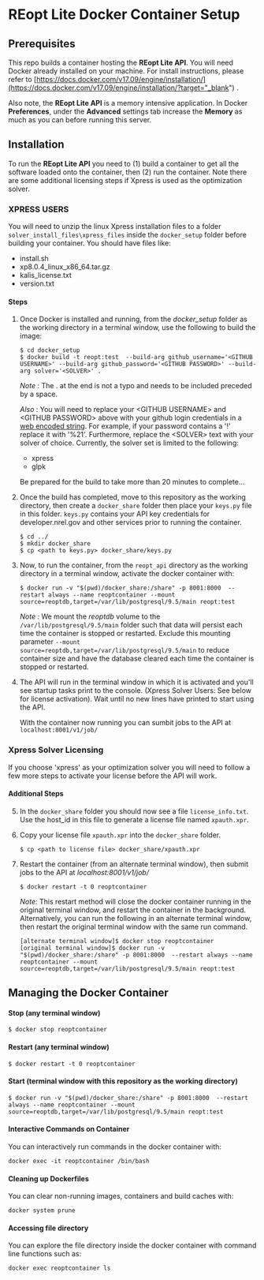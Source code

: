 # REopt Lite Docker Container Setup

## Prerequisites
This repo builds a container hosting the **REopt Lite API**. You will need Docker already installed on your machine. For install instructions, please refer to [https://docs.docker.com/v17.09/engine/installation/](https://docs.docker.com/v17.09/engine/installation/?target="_blank") .

Also note, the **REopt Lite API** is a memory intensive application. In Docker **Preferences**, under the **Advanced** settings tab increase the **Memory** as much as you can before running this server.

## Installation
To run the **REopt Lite API** you need to (1) build a container to get all the software loaded onto the container, then (2) run the container. Note there are some additional licensing steps if Xpress is used as the optimization solver. 

### XPRESS USERS

You will need to unzip the linux Xpress installation files to a folder ```solver_install_files\xpress_files``` inside the ```docker_setup```  folder before building your container. You should have files like:
- install.sh			
- xp8.0.4_linux_x86_64.tar.gz
- kalis_license.txt		
- version.txt

#### Steps
1. Once Docker is installed and running, from the _docker_setup_ folder as the working directory in a terminal window, use the following to build the image:
	```
	$ cd docker_setup
	$ docker build -t reopt:test  --build-arg github_username='<GITHUB USERNAME>' --build-arg github_password='<GITHUB PASSWORD>' --build-arg solver='<SOLVER>' .
	```
	*Note* : The . at the end is not a typo and needs to be included preceded by a space. 

	*Also* :  You will need to replace your \<GITHUB USERNAME> and \<GITHUB PASSWORD> above with your github login credentials in a [web encoded string](https://www.w3schools.com/tags/ref_urlencode.asp). For example, if your password contains a '!' replace it with '%21'. 
	Furthermore, replace the \<SOLVER> text with your solver of choice. Currently, the solver set is limited to the following: 
	- xpress
	- glpk
	 

	Be prepared for the build to take more than 20 minutes to complete...


2. Once the build has completed, move to this repository as the working directory, then create a ```docker_share``` folder then place your ```keys.py``` file in this folder. ```keys.py``` contains your API key credentials for developer.nrel.gov and other services prior to running the container.

	```
	$ cd ../
	$ mkdir docker_share
	$ cp <path to keys.py> docker_share/keys.py
	``` 

3. Now, to run the container, from the `reopt_api` directory as the working directory in a terminal window, activate the docker container with:

	```
	$ docker run -v "$(pwd)/docker_share:/share" -p 8001:8000  --restart always --name reoptcontainer --mount source=reoptdb,target=/var/lib/postgresql/9.5/main reopt:test
	```
	_Note :_ We mount the _reoptdb_ volume to the  ```/var/lib/postgresql/9.5/main``` folder such that data will persist each time the container is stopped or restarted. Exclude this mounting parameter `--mount source=reoptdb,target=/var/lib/postgresql/9.5/main` to reduce container size and have the database cleared each time the container is stopped or restarted.

4. The API will run in the terminal window in which it is activated and you'll see startup tasks print to the console. (Xpress Solver Users: See below for license activation). Wait until no new lines have printed to start using the API. 

	With the container now running you can sumbit jobs to the API at	```	localhost:8001/v1/job/```

### Xpress Solver Licensing

If you choose 'xpress' as your optimization solver you will need to follow a few more steps to activate your license before the API will work.
#### Additional Steps
5. In the ```docker_share``` folder you should now see a file ```license_info.txt```. Use the host_id in this file to generate a license file named ```xpauth.xpr```.

6. Copy your license file ```xpauth.xpr``` into the ```docker_share``` folder.
	```
	$ cp <path to license file> docker_share/xpauth.xpr
	```
8. Restart the container (from an alternate terminal window), then submit jobs to the API at _localhost:8001/v1/job/_
	```
	$ docker restart -t 0 reoptcontainer
	```
	_Note:_ This restart method will close the docker container running in the original terminal window, and restart the container in the background. Alternatively, you can run the following in an alternate terminal window, then restart the original terminal window with the same run command.
	```
	[alternate terminal window]$ docker stop reoptcontainer
	[original terminal window]$ docker run -v "$(pwd)/docker_share:/share" -p 8001:8000  --restart always --name reoptcontainer --mount source=reoptdb,target=/var/lib/postgresql/9.5/main reopt:test
	```

## Managing the Docker Container

#### Stop (any terminal window)
```
$ docker stop reoptcontainer
```

#### Restart (any terminal window)
```
$ docker restart -t 0 reoptcontainer
```

#### Start (terminal window with this repository as the working directory)
```
$ docker run -v "$(pwd)/docker_share:/share" -p 8001:8000  --restart always --name reoptcontainer --mount source=reoptdb,target=/var/lib/postgresql/9.5/main reopt:test
```

#### Interactive Commands on Container 

You can interactively run commands in the docker container with:

```
docker exec -it reoptcontainer /bin/bash
```

#### Cleaning up Dockerfiles

You can clear non-running images,  containers and build caches with:

```
docker system prune
```


#### Accessing file directory

You can explore the file directory inside the docker container with command line functions such as:

```
docker exec reoptcontainer ls
```
